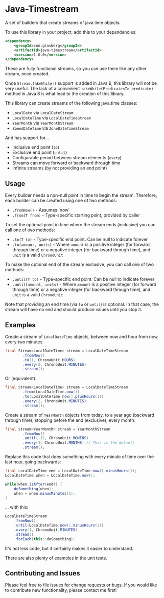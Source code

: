 # Java-Timestream
A set of builders that create streams of java.time objects. 

To use this library in your project, add this to your dependencies:

```xml
<dependency>
    <groupId>com.ginsberg</groupId>
    <artifactId>java-timestream</artifactId>
    <version>1.0.0</version>
</dependency>
```

These are fully functional streams, so you can use them like any other stream, once created. 

Once `Stream.takeWhile()` support is added in Java 9, this library will not be very useful. The lack
of a convenient `takeWhile(Predicate<T> predicate)` method in Java 8 is what lead to the creation
of this library. 

   
This library can create streams of the following java.time classes:

+ `LocalDate` via `LocalDateStream`
+ `LocalDateTime` via `LocalDateTimeStream`
+ `YearMonth` via `YearMonthStream`
+ `ZonedDateTime` via `ZoneDateTimeStream`

And has support for...

+ Inclusive end point (`to`)
+ Exclusive end point (`until`)
+ Configurable period between stream elements (`every`)
+ Streams can move forward or backward through time
+ Infinite streams (by not providing an end point)

## Usage

Every builder needs a non-null point in time to begin the stream. Therefore, each
builder can be created using one of two methods:

+ `.fromNow()` - Assumes 'now'
+ `.from(T from)` - Type-specific starting point, provided by caller

To set the optional point in time where the stream ends (inclusive) you can call one of two methods:

+ `.to(T to)` - Type-specific end point. Can be null to indicate forever
+ `.to(amount, units)` - Where `amount` is a positive integer (for forward through time) or a negative integer (for backward through time), and `unit` is a valid `ChronoUnit`

To make the optional end of the stream exclusive, you can call one of two methods:

+ `.until(T to)` - Type-specific end point. Can be null to indicate forever
+ `.until(amount, units)` - Where `amount` is a positive integer (for forward through time) or a negative integer (for backward through time), and `unit` is a valid `ChronoUnit`

Note that providing an end time (via `to` or `until`) is optional. In that case, the stream will
have no end and should produce values until you stop it.

## Examples

Create a stream of `LocalDateTime` objects, between now and hour from now, every two minutes:

```java
final Stream<LocalDateTime> stream = LocalDateTimeStream
        .fromNow()
        .to(1, ChronoUnit.HOURS)
        .every(2, ChronoUnit.MINUTES)
        .stream();
```

Or (equivalent):

```java
final Stream<LocalDateTime> stream = LocalDateTimeStream
        .from(LocalDateTime.now())
        .to(LocalDateTime.now().plusHours(1))
        .every(2, ChronoUnit.MINUTES)
        .stream();
```

Create a stream of `YearMonth` objects from today, to a year ago (backward through time), stopping before the end (exclusive),
every month:

```java
final Stream<YearMonth> stream = YearMonthStream
        .fromNow()
        .until(-12, ChronoUnit.MONTHS)
        .every(1, ChronoUnit.MONTHS) // This is the default
        .stream();
```

Replace this code that does something with every minute of time over the last hour, going backwards:

```java
final LocalDateTime end = LocalDateTime.now().minusHours(1);
LocalDateTime when = LocalDateTime.now();

while(when.isAfter(end)) {
    doSomething(when);
    when = when.minusMinutes(1);
}
```

... with this:

```java
LocalDateTimeStream
    .fromNow()
    .until(LocalDateTime.now().minusHours(1))
    .every(1, ChronoUnit.MINUTES)
    .stream()
    .forEach(this::doSomething);
```

It's not less code, but it certainly makes it easier to understand.

There are also plenty of examples in the unit tests.

## Contributing and Issues

Please feel free to file issues for change requests or bugs. If you would like to contribute new functionality, please contact me first!
